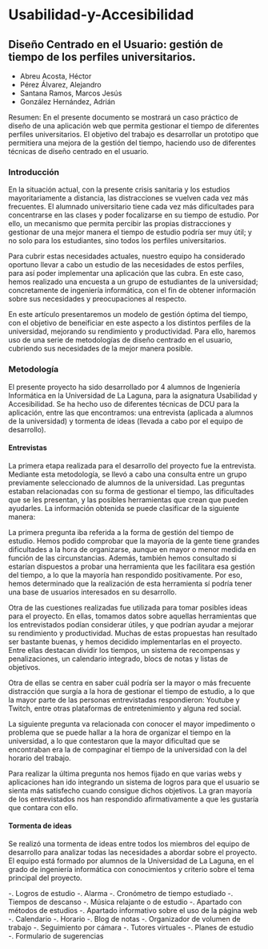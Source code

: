 # Usabilidad-y-Accesibilidad
## Diseño Centrado en el Usuario: gestión de tiempo de los perfiles universitarios.

* Abreu Acosta, Héctor
* Pérez Álvarez, Alejandro
* Santana Ramos, Marcos Jesús
* González Hernández, Adrián

Resumen:  En el presente documento se mostrará un caso práctico de diseño de una aplicación web que permita gestionar el tiempo de diferentes perfiles universitarios. El objetivo del trabajo es desarrollar un prototipo que permitiera una mejora de la gestión del tiempo, haciendo uso de diferentes técnicas de diseño centrado en el usuario.

### Introducción

En la situación actual, con la presente crisis sanitaria y los estudios mayoritariamente a distancia, las distracciones se vuelven cada vez más frecuentes. El alumnado universitario tiene cada vez más dificultades para concentrarse en las clases y poder focalizarse en su tiempo de estudio. Por ello, un mecanismo que permita percibir las propias distracciones y gestionar de una mejor manera el tiempo de estudio podría ser muy útil; y no solo para los estudiantes, sino todos los perfiles universitarios.

Para cubrir estas necesidades actuales, nuestro equipo ha considerado oportuno llevar a cabo un estudio de las necesidades de estos perfiles, para así poder implementar una aplicación que las cubra. En este caso, hemos realizado una encuesta a un grupo de estudiantes de la universidad; concretamente de ingeniería informática, con el fin de obtener información sobre sus necesidades y preocupaciones al respecto.

En este artículo presentaremos un modelo de gestión óptima del tiempo, con el objetivo de beneificiar en este aspecto a los distintos perfiles de la universidad, mejorando su rendimiento y productividad. Para ello, haremos uso de una serie de metodologías de diseño centrado en el usuario, cubriendo sus necesidades de la mejor manera posible.

### Metodología

El presente proyecto ha sido desarrollado por 4 alumnos de Ingeniería Informática en la Universidad de La Laguna, para la asignatura Usabilidad y Accesibilidad. Se ha hecho uso de diferentes técnicas de DCU para la aplicación, entre las que encontramos: una entrevista (aplicada a alumnos de la universidad) y tormenta de ideas (llevada a cabo por el equipo de desarrollo).

#### Entrevistas

La primera etapa realizada para el desarrollo del proyecto fue la entrevista. Mediante esta metodología, se llevó a cabo una consulta entre un grupo previamente seleccionado de alumnos de la universidad. Las preguntas estaban relacionadas con su forma de gestionar el tiempo, las dificultades que se les presentan, y las posibles herramientas que crean que pueden ayudarles. La información obtenida se puede clasificar de la siguiente manera:

La primera pregunta iba referida a la forma de gestión del tiempo de estudio. Hemos podido comprobar que la mayoría de la gente tiene grandes dificultades a la hora de organizarse, aunque en mayor o menor medida en función de las circunstancias. Además, también hemos consultado si estarían dispuestos a probar una herramienta que les facilitara esa gestión del tiempo, a lo que la mayoría han respondido positivamente. Por eso, hemos determinado que la realización de esta herramienta sí podría tener una base de usuarios interesados en su desarrollo.

Otra de las cuestiones realizadas fue utilizada para tomar posibles ideas para el proyecto. En ellas, tomamos datos sobre aquellas herramientas que los entrevistados podían considerar útiles, y que podrían ayudar a mejorar su rendimiento y productividad. Muchas de estas propuestas han resultado ser bastante buenas, y hemos decidido implementarlas en el proyecto. Entre ellas destacan dividir los tiempos, un sistema de recompensas y penalizaciones, un calendario integrado, blocs de notas y listas de objetivos.

Otra de ellas se centra en saber cuál podría ser la mayor o más frecuente distracción que surgía a la hora de gestionar el tiempo de estudio, a lo que la mayor parte de las personas entrevistadas respondieron: Youtube y Twitch, entre otras plataformas de entretenimiento y alguna red social.

La siguiente pregunta va relacionada con conocer el mayor impedimento o problema que se puede hallar a la hora de organizar el tiempo en la universidad, a lo que contestaron que la mayor dificultad que se encontraban era la de compaginar el tiempo de la universidad con la del horario del trabajo.

Para realizar la última pregunta nos hemos fijado en que varias webs y aplicaciones han ido integrando un sistema de logros para que el usuario se sienta más satisfecho cuando consigue dichos objetivos. La gran mayoría de los entrevistados nos han respondido afirmativamente a que les gustaría que contara con ello.


#### Tormenta de ideas

Se realizó una tormenta de ideas entre todos los miembros del equipo de desarrollo para analizar todas las necesidades a abordar sobre el proyecto. El equipo está formado por alumnos de la Universidad de La Laguna, en el grado de ingeniería informática con conocimientos y criterio sobre el tema principal del proyecto.

-. Logros de estudio
-. Alarma
-. Cronómetro de tiempo estudiado
-. Tiempos de descanso
-. Música relajante o de estudio
-. Apartado con métodos de estudios 
-. Apartado informativo sobre el uso de la página web
-. Calendario
-. Horario
-. Blog de notas
-. Organizador de volumen de trabajo
-. Seguimiento por cámara
-. Tutores virtuales
-. Planes de estudio
-. Formulario de sugerencias

